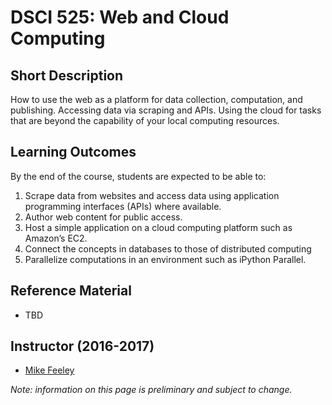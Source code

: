 # DSCI 525: Web and Cloud Computing

## Short Description
How to use the web as a platform for data collection, computation, and publishing. Accessing data via scraping and APIs. Using the cloud for tasks that are beyond the capability of your local computing resources.

## Learning Outcomes
By the end of the course, students are expected to be able to:

1. Scrape data from websites and access data using application programming interfaces (APIs) where available.
2. Author web content for public access.
3. Host a simple application on a cloud computing platform such as Amazon’s EC2. 
4. Connect the concepts in databases to those of distributed computing
5. Parallelize computations in an environment such as iPython Parallel. 

## Reference Material
* TBD

## Instructor (2016-2017)
* [Mike Feeley](http://www.cs.ubc.ca/~feeley/) 

_Note: information on this page is preliminary and subject to change._
